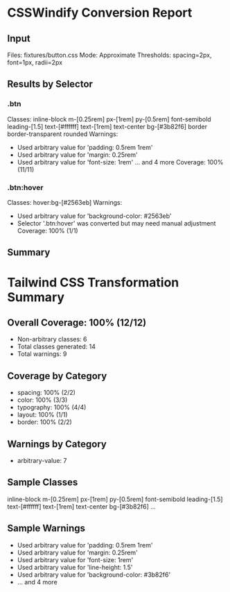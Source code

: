 # CSSWindify Conversion Report

## Input

Files: fixtures/button.css
Mode: Approximate
Thresholds: spacing=2px, font=1px, radii=2px

## Results by Selector

### .btn

Classes: inline-block m-[0.25rem] px-[1rem] py-[0.5rem] font-semibold leading-[1.5] text-[#ffffff] text-[1rem] text-center bg-[#3b82f6] border border-transparent rounded
Warnings:

- Used arbitrary value for 'padding: 0.5rem 1rem'
- Used arbitrary value for 'margin: 0.25rem'
- Used arbitrary value for 'font-size: 1rem'
  ... and 4 more
  Coverage: 100% (11/11)

### .btn:hover

Classes: hover:bg-[#2563eb]
Warnings:

- Used arbitrary value for 'background-color: #2563eb'
- Selector '.btn:hover' was converted but may need manual adjustment
  Coverage: 100% (1/1)

## Summary

# Tailwind CSS Transformation Summary

## Overall Coverage: 100% (12/12)

- Non-arbitrary classes: 6
- Total classes generated: 14
- Total warnings: 9

## Coverage by Category

- spacing: 100% (2/2)
- color: 100% (3/3)
- typography: 100% (4/4)
- layout: 100% (1/1)
- border: 100% (2/2)

## Warnings by Category

- arbitrary-value: 7

## Sample Classes

inline-block m-[0.25rem] px-[1rem] py-[0.5rem] font-semibold leading-[1.5] text-[#ffffff] text-[1rem] text-center bg-[#3b82f6] ...

## Sample Warnings

- Used arbitrary value for 'padding: 0.5rem 1rem'
- Used arbitrary value for 'margin: 0.25rem'
- Used arbitrary value for 'font-size: 1rem'
- Used arbitrary value for 'line-height: 1.5'
- Used arbitrary value for 'background-color: #3b82f6'
- ... and 4 more
